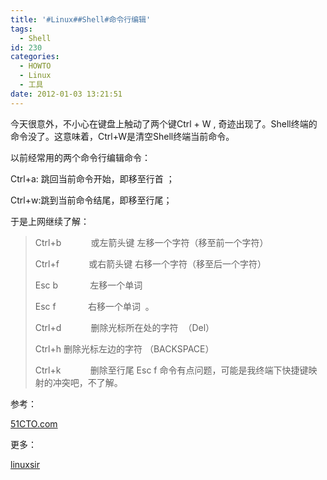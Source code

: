 ```yaml
---
title: '#Linux##Shell#命令行编辑'
tags:
  - Shell
id: 230
categories:
  - HOWTO
  - Linux
  - 工具
date: 2012-01-03 13:21:51
---
```


今天很意外，不小心在键盘上触动了两个键Ctrl + W , 奇迹出现了。Shell终端的命令没了。这意味着，Ctrl+W是清空Shell终端当前命令。

以前经常用的两个命令行编辑命令：

Ctrl+a: 跳回当前命令开始，即移至行首 ；

Ctrl+w:跳到当前命令结尾，即移至行尾；

于是上网继续了解：
> Ctrl+b            或左箭头键 左移一个字符（移至前一个字符）> 
> Ctrl+f            或右箭头键 右移一个字符（移至后一个字符）> 
> 
> Esc b             左移一个单词> 
> Esc f             右移一个单词  。> 
> Ctrl+d            删除光标所在处的字符  （Del）> 
> Ctrl+h 删除光标左边的字符 （BACKSPACE）> 
> Ctrl+k            删除至行尾
Esc f 命令有点问题，可能是我终端下快捷键映射的冲突吧，不了解。

参考：

[51CTO.com](http://os.51cto.com/art/200912/173300.htm)

更多：

[linuxsir](http://www.linuxsir.org/main/node/151)